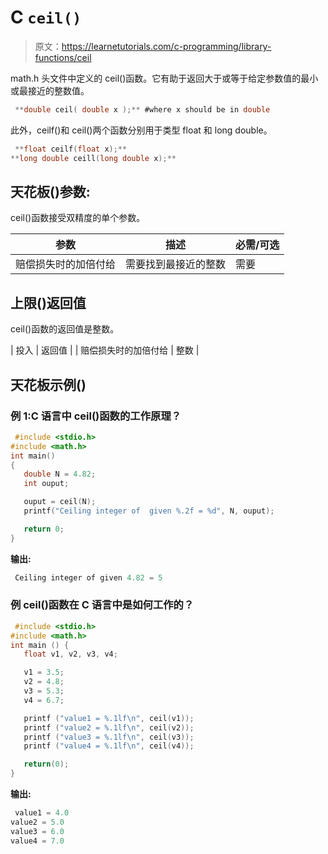 # C `ceil()`

> 原文：<https://learnetutorials.com/c-programming/library-functions/ceil>

math.h 头文件中定义的 ceil()函数。它有助于返回大于或等于给定参数值的最小或最接近的整数值。

```c
 **double ceil( double x );** #where x should be in double 

```

此外，ceilf()和 ceil()两个函数分别用于类型 float 和 long double。

```c
 **float ceilf(float x);** 
**long double ceill(long double x);** 

```

## 天花板()参数:

ceil()函数接受双精度的单个参数。

| 参数 | 描述 | 必需/可选 |
| --- | --- | --- |
| 赔偿损失时的加倍付给 | 需要找到最接近的整数 | 需要 |

## 上限()返回值

ceil()函数的返回值是整数。

| 投入 | 返回值 |
| 赔偿损失时的加倍付给 | 整数 |

## 天花板示例()

### 例 1:C 语言中 ceil()函数的工作原理？

```c
 #include <stdio.h>
#include <math.h>
int main()
{
   double N = 4.82;
   int ouput;

   ouput = ceil(N);
   printf("Ceiling integer of  given %.2f = %d", N, ouput);

   return 0;
} 

```

**输出:**

```c
 Ceiling integer of given 4.82 = 5 
```

### 例 ceil()函数在 C 语言中是如何工作的？

```c
 #include <stdio.h>
#include <math.h>
int main () {
   float v1, v2, v3, v4;

   v1 = 3.5;
   v2 = 4.8;
   v3 = 5.3;
   v4 = 6.7;

   printf ("value1 = %.1lf\n", ceil(v1));
   printf ("value2 = %.1lf\n", ceil(v2));
   printf ("value3 = %.1lf\n", ceil(v3));
   printf ("value4 = %.1lf\n", ceil(v4));

   return(0);
} 

```

**输出:**

```c
 value1 = 4.0
value2 = 5.0
value3 = 6.0
value4 = 7.0 
```